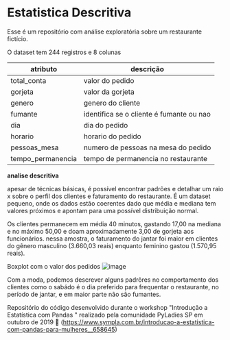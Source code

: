 # Estatistica Descritiva

Esse é um repositório com análise exploratória sobre um restaurante fictício.

O dataset tem 244 registros e 8 colunas

| atributo  | descrição |
| ------------- | ------------- |
|total_conta|valor do pedido|
|gorjeta|valor da gorjeta|
|genero|genero do cliente|
|fumante|identifica se o cliente é fumante ou nao|
|dia|dia do pedido|
|horario|horario do pedido|
|pessoas_mesa|numero de pessoas na mesa do pedido|
|tempo_permanencia|tempo de permanencia no restaurante|

**analise descritiva**

apesar de técnicas básicas, é possível encontrar padrões e detalhar um raio x sobre o perfil dos clientes e faturamento do restaurante.
É um dataset pequeno, onde os dados estão coerentes dado que média e mediana tem valores próximos e apontam para uma possível distribuição normal.

Os clientes permanecem em média 40 minutos, gastando 17,00 na mediana e no máximo 50,00 e doam aproximadamente 3,00 de gorjeta aos funcionários. 
nessa amostra, o faturamento do jantar foi maior em clientes do gênero masculino (3.660,03 reais) enquanto feminino gastou (1.570,95 reais).

Boxplot com o valor dos pedidos
![image](https://github.com/lauranonato/Estatistica-Descritiva/assets/56266061/1e1f4099-0ed2-428e-9c7e-078940dd70cd)

Com a moda, podemos descrever alguns padrõres no comportamento dos clientes como o sabádo é o dia preferido para frequentar o restaurante, no período de jantar, e em maior parte não são fumantes. 


Repositório do código desenvolvido durante o workshop "Introdução a Estatística com Pandas " realizado pela comunidade PyLadies SP em outubro de 2019 🥰 (https://www.sympla.com.br/introducao-a-estatistica-com-pandas-para-mulheres__658645)

